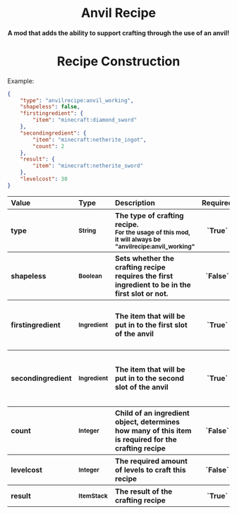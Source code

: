 <h1 align="center">Anvil Recipe</h1>
<h4 align="center">A mod that adds the ability to support crafting through the use of an anvil!</h4>

<h1 align="center">Recipe Construction</h1>

Example:
```json
{
    "type": "anvilrecipe:anvil_working",
    "shapeless": false,
    "firstingredient": {
        "item": "minecraft:diamond_sword"
    },
    "secondingredient": {
        "item": "minecraft:netherite_ingot",
        "count": 2
    },
    "result": {
        "item": "minecraft:netherite_sword"
    },
    "levelcost": 30
}
```
<table>
    <tbody>
        <tr>
            <th align="left">Value</th>
            <th align="left">Type</th>
            <th align="left">Description</th>
            <th align="center">Required</th>
            <th align="center">Default</th>
            <th align="center">Example</th>
        </tr>
        <tr>
            <th align="left">type</th>
            <th align="left"><sub>String<sub></th>
            <th align="left">The type of crafting recipe.<br><sub>For the usage of this mod, it will always be "anvilrecipe:anvil_working"</sub></th>
            <th align="center">`True`</th>
            <th align="center"></th>
            <th align="center">"anvilrecipe:anvil_working"</th>
        </tr>
        <tr>
            <th align="left">shapeless</th>
            <th align="left"><sub>Boolean</sub></th>
            <th align="left">Sets whether the crafting recipe requires the first ingredient to be in the first slot or not.</th>
            <th align="center">`False`</th>
            <th align="center">true</th>
            <th align="center">false</th>
        </tr>
        <tr>
            <th align="left">firstingredient</th>
            <th align="left"><sub>Ingredient</sub></th>
            <th align="left">The item that will be put in to the first slot of the anvil</th>
            <th align="center">`True`</th>
            <th align="center"></th>
            <th align="left">
                <h6>
<pre lang=json>
"firstingredient": {
    "item": "minecraft:diamond_sword"
}
</pre>
                </h6>
            </th>
        </tr>
        <tr>
            <th align="left">secondingredient</th>
            <th align="left"><sub>Ingredient</sub></th>
            <th align="left">The item that will be put in to the second slot of the anvil</th>
            <th align="center">`True`</th>
            <th align="center"></th>
            <th align="left">
                <h6>
<pre lang=json>
"secondingredient": {
    "item": "minecraft:netherite_ingot",
    "count": 2
}
</pre>
                </h6>
            </th>
        </tr>
        <tr>
            <th align="left">count</th>
            <th align="left"><sub>Integer</sub></th>
            <th align="left">Child of an ingredient object, determines how many of this item is required for the crafting recipe</th>
            <th align="center">`False`</th>
            <th align="center">1</th>
            <th align="center">2</th>
        </tr>
        <tr>
            <th align="left">levelcost</th>
            <th align="left"><sub>Integer</sub></th>
            <th align="left">The required amount of levels to craft this recipe</th>
            <th align="center">`False`</th>
            <th align="center">0</th>
            <th align="center">30</th>
        </tr>
        <tr>
            <th align="left">result</th>
            <th align="left"><sub>ItemStack</sub></th>
            <th align="left">The result of the crafting recipe</th>
            <th align="center">`True`</th>
            <th align="center"></th>
            <th align="center">"minecraft:netherite_sword"</th>
        </tr>
    </tbody>
</table>
